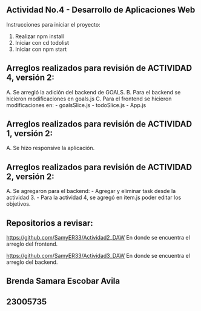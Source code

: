 
## Actividad No.4 - Desarrollo de Aplicaciones Web

Instrucciones para iniciar el proyecto:

1. Realizar npm install
2. Iniciar con cd todolist
3. Iniciar con npm start

## Arreglos realizados para revisión de ACTIVIDAD 4, versión 2:

A. Se arregló la adición del backend de GOALS.
B. Para el backend se hicieron modificaciones en goals.js
C. Para el frontend se hicieron modificaciones en:
    - goalsSlice.js
    - todoSlice.js
    - App.js

## Arreglos realizados para revisión de ACTIVIDAD 1, versión 2:

A. Se hizo responsive la aplicación.

## Arreglos realizados para revisión de ACTIVIDAD 2, versión 2:

A. Se agregaron para el backend:
    - Agregar y eliminar task desde la actividad 3.
    - Para la actividad 4, se agregó en item.js poder editar los objetivos.


## Repositorios a revisar:

https://github.com/SamyER33/Actividad2_DAW     En donde se encuentra el arreglo del frontend.

https://github.com/SamyER33/Actividad3_DAW     En donde se encuentra el arreglo del backend.



## Brenda Samara Escobar Avila
## 23005735